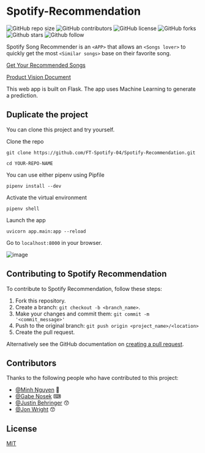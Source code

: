 
# Spotify-Recommendation
![GitHub repo size](https://img.shields.io/github/repo-size/FT-Spotify-04/Spotify-Recommendation)
![GitHub contributors](https://img.shields.io/github/contributors/FT-Spotify-04/Spotify-Recommendation)
![GitHub license](https://img.shields.io/github/license/FT-Spotify-04/Spotify-Recommendation)
![GitHub forks](https://img.shields.io/github/forks/FT-Spotify-04/Spotify-Recommendation?style=social)
![Github stars](https://img.shields.io/github/stars/FT-Spotify-04/Spotify-Recommendation?style=social)
![Github follow](https://img.shields.io/github/followers/FT-Spotify-04?style=social)

Spotify Song Recommender is an `<APP>` that allows an `<Songs lover>` to quickly get the most `<Similar songs>` base on their favorite song.

[Get Your Recommended Songs](https://spotifysongfinder.herokuapp.com/)

[Product Vision Document](https://www.notion.so/Product-Vision-Document-b23cf186fc5a4a208ebf53dc4a69c2c4)

This web app is built on Flask. The app uses Machine Learning to generate a prediction.

## Duplicate the project
You can clone this project and try yourself.

Clone the repo
```
git clone https://github.com/FT-Spotify-04/Spotify-Recommendation.git

cd YOUR-REPO-NAME
```

You can use either pipenv using Pipfile 
```
pipenv install --dev
```

Activate the virtual environment
```
pipenv shell
```

Launch the app
```
uvicorn app.main:app --reload
```

Go to `localhost:8000` in your browser.

![image](https://user-images.githubusercontent.com/7278219/87965040-c18ba300-ca80-11ea-894f-d51a69d52f8a.png)





## Contributing to Spotify Recommendation
<!--- If your README is long or you have some specific process or steps you want contributors to follow, consider creating a separate CONTRIBUTING.md file--->
To contribute to Spotify Recommendation, follow these steps:

1. Fork this repository.
2. Create a branch: `git checkout -b <branch_name>`.
3. Make your changes and commit them: `git commit -m '<commit_message>'`
4. Push to the original branch: `git push origin <project_name>/<location>`
5. Create the pull request.

Alternatively see the GitHub documentation on [creating a pull request](https://help.github.com/en/github/collaborating-with-issues-and-pull-requests/creating-a-pull-request).

## Contributors

Thanks to the following people who have contributed to this project:

* [@Minh Nguyen](https://github.com/minh14496) :high_brightness:
* [@Gabe Nosek](https://github.com/gaben3722) ⌨
* [@Justin Behringer](https://github.com/jbehringer95) 😙
* [@Jon Wright](https://github.com/jon-wright-b) 😙

## License
[MIT](https://choosealicense.com/licenses/mit/)
